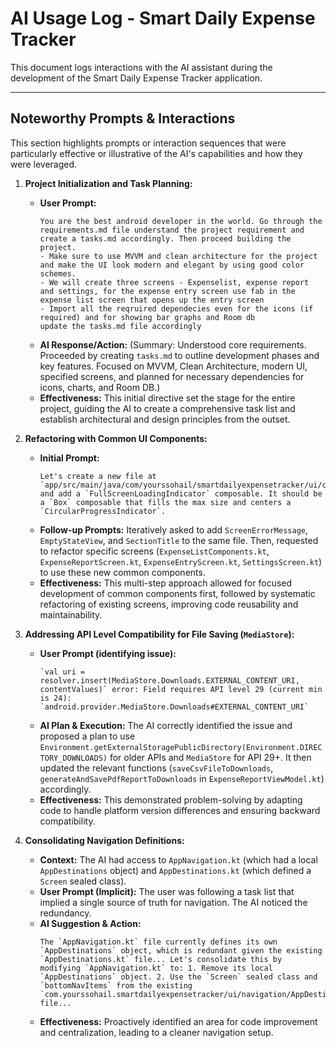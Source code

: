 # AI Usage Log - Smart Daily Expense Tracker

This document logs interactions with the AI assistant during the development of the Smart Daily Expense Tracker application.

---

## Noteworthy Prompts & Interactions

This section highlights prompts or interaction sequences that were particularly effective or illustrative of the AI's capabilities and how they were leveraged.

1.  **Project Initialization and Task Planning:**
    *   **User Prompt:**
        ```
        You are the best android developer in the world. Go through the requirements.md file understand the project requirement and create a tasks.md accordingly. Then proceed building the project.
        - Make sure to use MVVM and clean architecture for the project and make the UI look modern and elegant by using good color schemes. 
        - We will create three screens - Expenselist, expense report and settings, for the expense entry screen use fab in the expense list screen that opens up the entry screen
        - Import all the reqruired dependecies even for the icons (if required) and for showing bar graphs and Room db
        update the tasks.md file accordingly
        ```
    *   **AI Response/Action:** (Summary: Understood core requirements. Proceeded by creating `tasks.md` to outline development phases and key features. Focused on MVVM, Clean Architecture, modern UI, specified screens, and planned for necessary dependencies for icons, charts, and Room DB.)
    *   **Effectiveness:** This initial directive set the stage for the entire project, guiding the AI to create a comprehensive task list and establish architectural and design principles from the outset.

2.  **Refactoring with Common UI Components:**
    *   **Initial Prompt:**
        ```
        Let's create a new file at `app/src/main/java/com/yourssohail/smartdailyexpensetracker/ui/common/CommonUIComponents.kt` and add a `FullScreenLoadingIndicator` composable. It should be a `Box` composable that fills the max size and centers a `CircularProgressIndicator`.
        ```
    *   **Follow-up Prompts:** Iteratively asked to add `ScreenErrorMessage`, `EmptyStateView`, and `SectionTitle` to the same file. Then, requested to refactor specific screens (`ExpenseListComponents.kt`, `ExpenseReportScreen.kt`, `ExpenseEntryScreen.kt`, `SettingsScreen.kt`) to use these new common components.
    *   **Effectiveness:** This multi-step approach allowed for focused development of common components first, followed by systematic refactoring of existing screens, improving code reusability and maintainability.

3.  **Addressing API Level Compatibility for File Saving (`MediaStore`):**
    *   **User Prompt (identifying issue):**
        ```
        `val uri = resolver.insert(MediaStore.Downloads.EXTERNAL_CONTENT_URI, contentValues)` error: Field requires API level 29 (current min is 24): `android.provider.MediaStore.Downloads#EXTERNAL_CONTENT_URI`
        ```
    *   **AI Plan & Execution:** The AI correctly identified the issue and proposed a plan to use `Environment.getExternalStoragePublicDirectory(Environment.DIRECTORY_DOWNLOADS)` for older APIs and `MediaStore` for API 29+. It then updated the relevant functions (`saveCsvFileToDownloads`, `generateAndSavePdfReportToDownloads` in `ExpenseReportViewModel.kt`) accordingly.
    *   **Effectiveness:** This demonstrated problem-solving by adapting code to handle platform version differences and ensuring backward compatibility.

4.  **Consolidating Navigation Definitions:**
    *   **Context:** The AI had access to `AppNavigation.kt` (which had a local `AppDestinations` object) and `AppDestinations.kt` (which defined a `Screen` sealed class).
    *   **User Prompt (Implicit):** The user was following a task list that implied a single source of truth for navigation. The AI noticed the redundancy.
    *   **AI Suggestion & Action:**
        ```
        The `AppNavigation.kt` file currently defines its own `AppDestinations` object, which is redundant given the existing `AppDestinations.kt` file... Let's consolidate this by modifying `AppNavigation.kt` to: 1. Remove its local `AppDestinations` object. 2. Use the `Screen` sealed class and `bottomNavItems` from the existing `com.yourssohail.smartdailyexpensetracker/ui/navigation/AppDestinations.kt` file...
        ```
    *   **Effectiveness:** Proactively identified an area for code improvement and centralization, leading to a cleaner navigation setup.


